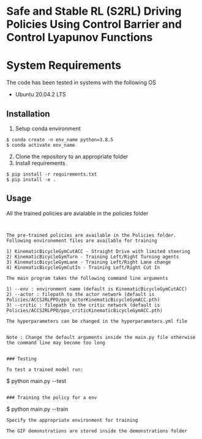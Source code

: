 # Safe and Stable RL (S2RL) Driving Policies Using Control Barrier and Control Lyapunov Functions

# System Requirements

The code has been tested in systems with the following OS

- Ubuntu 20.04.2 LTS

## Installation

1. Setup conda environment

```
$ conda create -n env_name python=3.8.5
$ conda activate env_name
```
2. Clone the repository to an appropriate folder
3. Install requirements

```
$ pip install -r requirements.txt
$ pip install -e .
```


## Usage

All the trained policies are avialable in the policies folder

```


The pre-trained policies are available in the Policies folder. Following environement files are available for training

1) KinematicBicycleGymCutACC - Straight Drive with limited steering
2) KinematicBicycleGymTurn - Training Left/Right Turning agents
3) KinematicBicycleGymLane - Training Left/Right Lane change
4) KinematicBicycleGymCutIn - Training Left/Right Cut In

The main program takes the following command line arguments

1) --env : environment name (default is KinematicBicycleGymCutACC)
2) --actor : filepath to the actor network (default is Policies/ACCS2RLPPO/ppo_actorKinematicBicycleGymACC.pth)
3) --critic : filepath to the critic network (default is Policies/ACCS2RLPPO/ppo_criticKinematicBicycleGymACC.pth)

The hyperparameters can be changed in the hyperparameters.yml file


Note : Change the default arguments inside the main.py file otherwise the command line may become too long


### Testing

To test a trained model run:

```
$ python main.py --test
```

### Training the policy for a env

```
$ python main.py --train
```
Specify the appropriate environment for training

The GIF demonstrations are stored inside the demonstrations folder
